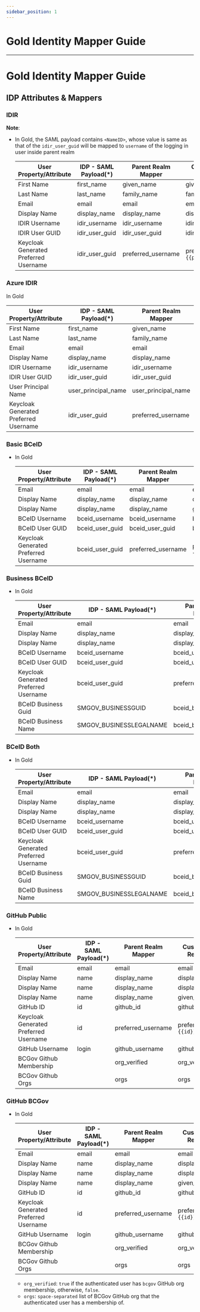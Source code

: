 ```yaml
---
sidebar_position: 1
---
```


# Gold Identity Mapper Guide

---
# Gold Identity Mapper Guide

## IDP Attributes & Mappers

### IDIR

**Note**:

- In Gold, the SAML payload contains `<NameID>`, whose value is same as that of the `idir_user_guid` will be mapped to `username` of the logging in user inside parent realm

  | User Property/Attribute               | IDP - SAML Payload(\*) | Parent Realm Mapper | Custom/Standard Realm Mapper                     | Standard Realm - OIDC Payload |
  | ------------------------------------- | ---------------------- | ------------------- | ------------------------------------------------ | ----------------------------- |
  | First Name                            | first_name             | given_name          | given_name                                       | given_name                    |
  | Last Name                             | last_name              | family_name         | family_name                                      | family_name                   |
  | Email                                 | email                  | email               | email                                            | email                         |
  | Display Name                          | display_name           | display_name        | display_name                                     | display_name                  |
  | IDIR Username                         | idir_username          | idir_username       | idir_username                                    | idir_username                 |
  | IDIR User GUID                        | idir_user_guid         | idir_user_guid      | idir_user_guid                                   | idir_user_guid                |
  | Keycloak Generated Preferred Username | idir_user_guid         | preferred_username  | preferred_username=`{{preferred_username}}@idir` | preferred_username            |

### Azure IDIR

 In Gold

  | User Property/Attribute               | IDP - SAML Payload(\*) | Parent Realm Mapper  | Custom/Standard Realm Mapper                          | Standard Realm - OIDC Payload |
  |---------------------------------------|------------------------|----------------------|-------------------------------------------------------| ----------------------------- |
  | First Name                            | first_name             | given_name           | given_name                                            | given_name                    |
  | Last Name                             | last_name              | family_name          | family_name                                           | family_name                   |
  | Email                                 | email                  | email                | email                                                 | email                         |
  | Display Name                          | display_name           | display_name         | display_name                                          | display_name                  |
  | IDIR Username                         | idir_username          | idir_username        | idir_username                                         | idir_username                 |
  | IDIR User GUID                        | idir_user_guid         | idir_user_guid       | idir_user_guid                                        | idir_user_guid                |
  | User Principal Name                   | user_principal_name    | user_principal_name  | user_principal_name                                   | user_principal_name           |
  | Keycloak Generated Preferred Username | idir_user_guid         | preferred_username   | preferred_username=`{{preferred_username}}@azureidir` | preferred_username            |

### Basic BCeID

- In Gold

  | User Property/Attribute               | IDP - SAML Payload(\*) | Parent Realm Mapper | Custom/Standard Realm Mapper                        | Standard Realm - OIDC Payload |
  | ------------------------------------- | ---------------------- | ------------------- | --------------------------------------------------- | ----------------------------- |
  | Email                                 | email                  | email               | email                                               | email                         |
  | Display Name                          | display_name           | display_name        | display_name                                        | display_name                  |
  | Display Name                          | display_name           | display_name        | given_name                                          | given_name                    |
  | BCeID Username                        | bceid_username         | bceid_username      | bceid_username                                      | bceid_username                |
  | BCeID User GUID                       | bceid_user_guid        | bceid_user_guid     | bceid_user_guid                                     | bceid_user_guid               |
  | Keycloak Generated Preferred Username | bceid_user_guid        | preferred_username  | preferred_username=`{{bceid_user_guid}}@bceidbasic` | preferred_username            |

### Business BCeID


- In Gold

  | User Property/Attribute               | IDP - SAML Payload(\*)  | Parent Realm Mapper | Custom/Standard Realm Mapper                           | Standard Realm - OIDC Payload |
  | ------------------------------------- | ----------------------- | ------------------- | ------------------------------------------------------ | ----------------------------- |
  | Email                                 | email                   | email               | email                                                  | email                         |
  | Display Name                          | display_name            | display_name        | display_name                                           | display_name                  |
  | Display Name                          | display_name            | display_name        | given_name                                             | given_name                    |
  | BCeID Username                        | bceid_username          | bceid_username      | bceid_username                                         | bceid_username                |
  | BCeID User GUID                       | bceid_user_guid         | bceid_user_guid     | bceid_user_guid                                        | bceid_user_guid               |
  | Keycloak Generated Preferred Username | bceid_user_guid         | preferred_username  | preferred_username=`{{bceid_user_guid}}@bceidbusiness` | preferred_username            |
  | BCeID Business Guid                   | SMGOV_BUSINESSGUID      | bceid_business_guid | bceid_business_guid                                    | bceid_business_guid           |
  | BCeID Business Name                   | SMGOV_BUSINESSLEGALNAME | bceid_business_name | bceid_business_name                                    | bceid_business_name           |

### BCeID Both

- In Gold

  | User Property/Attribute               | IDP - SAML Payload(\*)  | Parent Realm Mapper | Custom/Standard Realm Mapper                       | Standard Realm - OIDC Payload |
  | ------------------------------------- | ----------------------- | ------------------- | -------------------------------------------------- | ----------------------------- |
  | Email                                 | email                   | email               | email                                              | email                         |
  | Display Name                          | display_name            | display_name        | display_name                                       | display_name                  |
  | Display Name                          | display_name            | display_name        | given_name                                         | given_name                    |
  | BCeID Username                        | bceid_username          | bceid_username      | bceid_username                                     | bceid_username                |
  | BCeID User GUID                       | bceid_user_guid         | bceid_user_guid     | bceid_user_guid                                    | bceid_user_guid               |
  | Keycloak Generated Preferred Username | bceid_user_guid         | preferred_username  | preferred_username=`{{bceid_user_guid}}@bceidboth` | preferred_username            |
  | BCeID Business Guid                   | SMGOV_BUSINESSGUID      | bceid_business_guid | bceid_business_guid                                | bceid_business_guid           |
  | BCeID Business Name                   | SMGOV_BUSINESSLEGALNAME | bceid_business_name | bceid_business_name                                | bceid_business_name           |

### GitHub Public

- In Gold

  | User Property/Attribute               | IDP - SAML Payload(\*) | Parent Realm Mapper | Custom/Standard Realm Mapper             | Standard Realm - OIDC Payload            |
  | ------------------------------------- | ---------------------- | ------------------- | ---------------------------------------- | ---------------------------------------- |
  | Email                                 | email                  | email               | email                                    | email                                    |
  | Display Name                          | name                   | display_name        | display_name                             | display_name                             |
  | Display Name                          | name                   | display_name        | display_name                             | name                                     |
  | Display Name                          | name                   | display_name        | given_name                               | given_name                               |
  | GitHub ID                             | id                     | github_id           | github_id                                | github_id                                |
  | Keycloak Generated Preferred Username | id                     | preferred_username  | preferred_username=`{{id}}@githubpublic` | preferred_username=`{{id}}@githubpublic` |
  | GitHub Username                       | login                  | github_username     | github_username                          | github_username                          |
  | BCGov Github Membership               |                        | org_verified        | org_verified                             | org_verified                             |
  | BCGov Github Orgs                     |                        | orgs                | orgs                                     | orgs                                     |

### GitHub BCGov

- In Gold

  | User Property/Attribute               | IDP - SAML Payload(\*) | Parent Realm Mapper | Custom/Standard Realm Mapper            | Standard Realm - OIDC Payload           |
  | ------------------------------------- | ---------------------- | ------------------- | --------------------------------------- | --------------------------------------- |
  | Email                                 | email                  | email               | email                                   | email                                   |
  | Display Name                          | name                   | display_name        | display_name                            | display_name                            |
  | Display Name                          | name                   | display_name        | display_name                            | name                                    |
  | Display Name                          | name                   | display_name        | given_name                              | given_name                              |
  | GitHub ID                             | id                     | github_id           | github_id                               | github_id                               |
  | Keycloak Generated Preferred Username | id                     | preferred_username  | preferred_username=`{{id}}@githubbcgov` | preferred_username=`{{id}}@githubbcgov` |
  | GitHub Username                       | login                  | github_username     | github_username                         | github_username                         |
  | BCGov Github Membership               |                        | org_verified        | org_verified                            | org_verified                            |
  | BCGov Github Orgs                     |                        | orgs                | orgs                                    | orgs                                    |

  - `org_verified`: `true` if the authenticated user has `bcgov` GitHub org membership, otherwise, `false`.
  - `orgs`: `space-separated` list of BCGov GitHub org that the authenticated user has a membership of.
